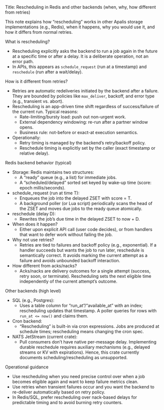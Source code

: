 Title: Rescheduling in Redis and other backends (when, why, how different from retries)

This note explains how “rescheduling” works in other Apalis storage implementations (e.g., Redis), when it happens, why you would use it, and how it differs from normal retries.

What is rescheduling?
- Rescheduling explicitly asks the backend to run a job again in the future at a specific time or after a delay. It is a deliberate operation, not an error path.
- In APIs, this appears as `schedule_request` (run at a timestamp) and `reschedule` (run after a wait/delay).

How is it different from retries?
- Retries are automatic redeliveries initiated by the backend after a failure. They are bounded by policies like `max_deliver`, backoff, and error type (e.g., transient vs. abort).
- Rescheduling is an app-driven time shift regardless of success/failure of the current run. Typical reasons:
  - Rate-limiting/bursty load: push out non-urgent work.
  - External dependency windowing: re-run after a partner window opens.
  - Business rule: not-before or exact-at execution semantics.
- Operationally:
  - Retry timing is managed by the backend’s retry/backoff policy.
  - Reschedule timing is explicitly set by the caller (exact timestamp or relative delay).

Redis backend behavior (typical)
- Storage: Redis maintains two structures:
  - A “ready” queue (e.g., a list) for immediate jobs.
  - A “scheduled/delayed” sorted set keyed by wake-up time (score: epoch millis/seconds).
- schedule_request (run at time T):
  - Enqueues the job into the delayed ZSET with score = T.
  - A background poller (or Lua script) periodically scans the head of the ZSET and moves due jobs to the ready queue atomically.
- reschedule (delay D):
  - Rewrites the job’s due time in the delayed ZSET to now + D.
- When does it happen?
  - Either upon explicit API call (user code decides), or from handlers that want to defer work without failing the job.
- Why not use retries?
  - Retries are tied to failures and backoff policy (e.g., exponential). If a handler succeeds but wants the job to run later, reschedule is semantically correct. It avoids marking the current attempt as a failure and avoids unbounded backoff interaction.
- How different from acks/nacks?
  - Acks/nacks are delivery outcomes for a single attempt (success, retry soon, or terminate). Rescheduling sets the next eligible time independently of the current attempt’s outcome.

Other backends (high level)
- SQL (e.g., Postgres):
  - Uses a table column for “run_at”/“available_at” with an index; rescheduling updates that timestamp. A poller queries for rows with `run_at <= now()` and claims them.
- Cron backend:
  - “Rescheduling” is built-in via cron expressions. Jobs are produced at schedule times; rescheduling means changing the cron spec.
- NATS JetStream (current crate):
  - Pull consumers don’t have native per-message delay. Implementing durable reschedule requires auxiliary mechanisms (e.g., delayed streams or KV with expirations). Hence, this crate currently documents scheduling/rescheduling as unsupported.

Operational guidance
- Use rescheduling when you need precise control over when a job becomes eligible again and want to keep failure metrics clean.
- Use retries when transient failures occur and you want the backend to re-deliver automatically based on retry policy.
- In Redis/SQL, prefer rescheduling over nack-based delays for predictable timing and to avoid burning retry counters.

